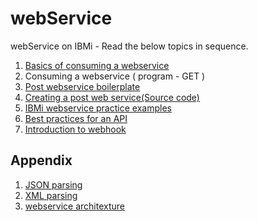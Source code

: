 # webService
webService on IBMi - Read the below  topics in sequence. 


1.  [Basics of consuming a webservice](./basics.md)
2.  Consuming a webservice ( program - GET )
3.  [Post webservice boilerplate](https://github.com/GajenderTyagi/rpg-webservice-boilerpolate)
4.  [Creating a post web service(Source code)](./src/postwebservice)
5.  [IBMi webservice practice examples](./practice.md)
6.  [Best practices for an API](https://restfulapi.net/)
7.  [Introduction to webhook](https://www.getvero.com/resources/webhooks/)

## Appendix 


1.  [JSON parsing](./referDocs/Db2-JSON-Features-TRIDEX.pdf)
2.  [XML parsing](./referDocs/XML-Parsing.docx)
3.  [webservice architexture](./referDocs/ws-arch.jpg)
